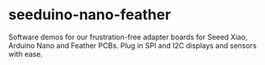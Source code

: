 # seeduino-nano-feather
Software demos for our frustration-free adapter boards for Seeed Xiao, Arduino Nano and Feather PCBs. Plug in SPI and I2C displays and sensors with ease.
